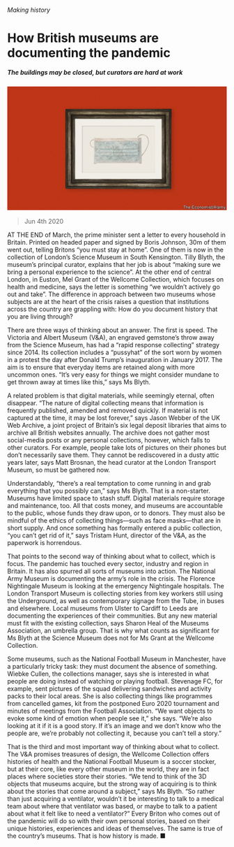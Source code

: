 ###### Making history

# How British museums are documenting the pandemic 

##### The buildings may be closed, but curators are hard at work 

![image](images/20200606_BRD002_0.jpg) 

> Jun 4th 2020 

AT THE END of March, the prime minister sent a letter to every household in Britain. Printed on headed paper and signed by Boris Johnson, 30m of them went out, telling Britons “you must stay at home”. One of them is now in the collection of London’s Science Museum in South Kensington. Tilly Blyth, the museum’s principal curator, explains that her job is about “making sure we bring a personal experience to the science”. At the other end of central London, in Euston, Mel Grant of the Wellcome Collection, which focuses on health and medicine, says the letter is something “we wouldn’t actively go out and take”. The difference in approach between two museums whose subjects are at the heart of the crisis raises a question that institutions across the country are grappling with: How do you document history that you are living through?

There are three ways of thinking about an answer. The first is speed. The Victoria and Albert Museum (V&amp;A), an engraved gemstone’s throw away from the Science Museum, has had a “rapid response collecting” strategy since 2014. Its collection includes a “pussyhat” of the sort worn by women in a protest the day after Donald Trump’s inauguration in January 2017. The aim is to ensure that everyday items are retained along with more uncommon ones. “It’s very easy for things we might consider mundane to get thrown away at times like this,” says Ms Blyth.


A related problem is that digital materials, while seemingly eternal, often disappear. “The nature of digital collecting means that information is frequently published, amended and removed quickly. If material is not captured at the time, it may be lost forever,” says Jason Webber of the UK Web Archive, a joint project of Britain’s six legal deposit libraries that aims to archive all British websites annually. The archive does not gather most social-media posts or any personal collections, however, which falls to other curators. For example, people take lots of pictures on their phones but don’t necessarily save them. They cannot be rediscovered in a dusty attic years later, says Matt Brosnan, the head curator at the London Transport Museum, so must be gathered now.

Understandably, “there’s a real temptation to come running in and grab everything that you possibly can,” says Ms Blyth. That is a non-starter. Museums have limited space to stash stuff. Digital materials require storage and maintenance, too. All that costs money, and museums are accountable to the public, whose funds they draw upon, or to donors. They must also be mindful of the ethics of collecting things—such as face masks—that are in short supply. And once something has formally entered a public collection, “you can’t get rid of it,” says Tristam Hunt, director of the V&amp;A, as the paperwork is horrendous.

That points to the second way of thinking about what to collect, which is focus. The pandemic has touched every sector, industry and region in Britain. It has also spurred all sorts of museums into action. The National Army Museum is documenting the army’s role in the crisis. The Florence Nightingale Museum is looking at the emergency Nightingale hospitals. The London Transport Museum is collecting stories from key workers still using the Underground, as well as contemporary signage from the Tube, in buses and elsewhere. Local museums from Ulster to Cardiff to Leeds are documenting the experiences of their communities. But any new material must fit with the existing collection, says Sharon Heal of the Museums Association, an umbrella group. That is why what counts as significant for Ms Blyth at the Science Museum does not for Ms Grant at the Wellcome Collection.

Some museums, such as the National Football Museum in Manchester, have a particularly tricky task: they must document the absence of something. Wiebke Cullen, the collections manager, says she is interested in what people are doing instead of watching or playing football. Stevenage FC, for example, sent pictures of the squad delivering sandwiches and activity packs to their local areas. She is also collecting things like programmes from cancelled games, kit from the postponed Euro 2020 tournament and minutes of meetings from the Football Association. “We want objects to evoke some kind of emotion when people see it,” she says. “We’re also looking at it if it is a good story. If it’s an image and we don’t know who the people are, we’re probably not collecting it, because you can’t tell a story.”

That is the third and most important way of thinking about what to collect. The V&amp;A promises treasures of design, the Wellcome Collection offers histories of health and the National Football Museum is a soccer stocker, but at their core, like every other museum in the world, they are in fact places where societies store their stories. “We tend to think of the 3D objects that museums acquire, but the strong way of acquiring is to think about the stories that come around a subject,” says Ms Blyth. “So rather than just acquiring a ventilator, wouldn’t it be interesting to talk to a medical team about where that ventilator was based, or maybe to talk to a patient about what it felt like to need a ventilator?” Every Briton who comes out of the pandemic will do so with their own personal stories, based on their unique histories, experiences and ideas of themselves. The same is true of the country’s museums. That is how history is made. ■

